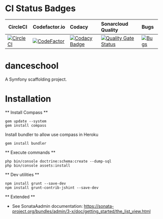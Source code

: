 CI Status Badges
=============
| CircleCI | Codefactor.io | Codacy | Sonarcloud Quality | Bugs
| ------ | :-------- | :-------- | :-------- | :-------- 
| [![CircleCI](https://circleci.com/gh/jacanales/danceschool.svg?style=svg)](https://circleci.com/gh/jacanales/danceschool) | [![CodeFactor](https://www.codefactor.io/repository/github/jacanales/danceschool/badge)](https://www.codefactor.io/repository/github/jacanales/danceschool) | [![Codacy Badge](https://api.codacy.com/project/badge/Grade/e3e5fc28bf1346cdb365136ac765a892)](https://www.codacy.com?utm_source=git@bitbucket.org&amp;utm_medium=referral&amp;utm_content=jacanales/danceschool&amp;utm_campaign=Badge_Grade) | [![Quality Gate Status](https://sonarcloud.io/api/project_badges/measure?project=jacanales_danceschool&metric=alert_status)](https://sonarcloud.io/dashboard?id=jacanales_danceschool) | [![Bugs](https://sonarcloud.io/api/project_badges/measure?project=jacanales_danceschool&metric=bugs)](https://sonarcloud.io/dashboard?id=jacanales_danceschool)

danceschool
=======

A Symfony scaffolding project.

Installation
============

** Install Compass **
```
gem update --system
gem install compass
```

Install bundler to allow use compass in Heroku
```
gem install bundler
```


** Execute commands **
```
php bin/console doctrine:schema:create --dump-sql
php bin/console assets:install
```

** Dev utilities **
```
npm install grunt --save-dev
npm install grunt-contrib-jshint --save-dev
```

** Extended **
- See SonataAadmin documentation: https://sonata-project.org/bundles/admin/3-x/doc/getting_started/the_list_view.html
